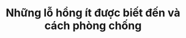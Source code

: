 ---
layout: talk
header-img: "img/index-bg.jpg"
title: "Những lỗ hổng ít được biết đến và cách phòng chống"
speakers:
  - display_name: Dương Ngọc Thái
    link_name: Thai Duong
description:
  - Bài tham luận này điểm lại hai kinh nghiệm lý thú nhất mà diễn giả đã rút ra được sau một năm làm việc ở Silicon Valley. Phần thứ nhất, dành cho giới hacker, sẽ giới thiệu một số lỗ hổng và kỹ thuật tấn công web mà một kỹ sư an ninh ứng dụng đương đại phải nắm vững. Điều lý thú là hầu hết các kỹ thuật này đều ít được biết đến ở Việt Nam. Phần thứ hai, dành cho giới lãnh đạo, sẽ trình bày cách phòng chống những lỗ hổng này. Tuy nhiên, thay vì đi vào cách phòng chống cho từng lỗ hổng riêng biệt, bài tham luận sẽ bàn đến một cách tiếp cận chung cho vấn đề an ninh sản phẩm đang được áp dụng thành công ở các hãng phần mềm lớn trên thế giới.
presentation_urls:
  - https://docs.google.com/a/tetcon.org/file/d/0B__XkpZ7x-l0YW9MWm1oZ0RXR1k/edit
language: Vietnamese
---